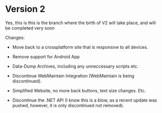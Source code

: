 # Version 2 

Yes, this is this is the branch where the birth of V2 will take place, and will be completed very soon

Changes: 

- Move back to a crossplatform site that is responsive to all devices. 

- Remove support for Android App

- Data-Dump Archives, including any unneccessary scripts etc. 

- Discontinue WebMaintain Integration (WebMaintain is being discontinued). 

- Simplified Website, no more back buttons, text size changes. Etc. 

- Discontinue the .NET API (I know this is a blow, as a recent update was pushed, however, it is only discontinued not removed). 
